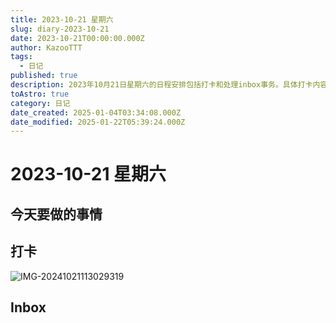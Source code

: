 ```yaml
---
title: 2023-10-21 星期六
slug: diary-2023-10-21
date: 2023-10-21T00:00:00.000Z
author: KazooTTT
tags:
  - 日记
published: true
description: 2023年10月21日星期六的日程安排包括打卡和处理inbox事务。具体打卡内容通过一张图片展示，而inbox的具体内容未详细说明。
toAstro: true
category: 日记
date_created: 2025-01-04T03:34:08.000Z
date_modified: 2025-01-22T05:39:24.000Z
---
```


# 2023-10-21 星期六

<!-- start of weread -->
<!-- end of weread -->

## 今天要做的事情

## 打卡

![IMG-20241021113029319](https://pictures.kazoottt.top/2024/11/20241125-2c8dfa24dd6c560da504635981725bb0.png)

## Inbox
